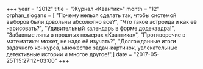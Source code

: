 +++
year = "2012"
title = "Журнал «Квантик»"
month = "12"
orphan_slogans = [ "Почему нельзя сделать так, чтобы системой выборов были довольны абсолютно все?", "Что такое астроида и как её нарисовать?", "Удивительный календарь в форме додекаэдра!", "Забавные ляпы в прошлых номерах «Квантика»", "Противоречие в математике: может, не надо её изучать?", "Долгожданные итоги задачного конкурса, множество задач-картинок, увлекательные детективные истории и многое другое!",]
date = "2017-05-25T15:27:12+03:00"
+++
